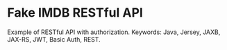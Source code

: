 # Fake IMDB RESTful API

Example of RESTful API with authorization. Keywords: Java, Jersey, JAXB, JAX-RS, JWT, Basic Auth, REST.